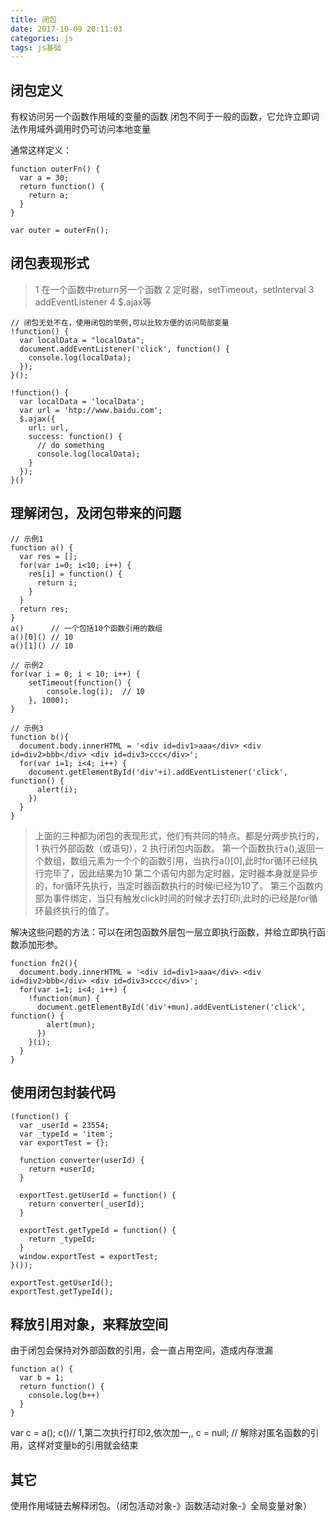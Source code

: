 ```yaml
---
title: 闭包
date: 2017-10-09 20:11:03
categories: js
tags: js基础
---
```


## 闭包定义
  有权访问另一个函数作用域的变量的函数
  闭包不同于一般的函数，它允许立即词法作用域外调用时仍可访问本地变量

  通常这样定义：
  ```
  function outerFn() {
    var a = 30;
    return function() {
      return a;
    }
  }

  var outer = outerFn();
  ```

## 闭包表现形式
  >1 在一个函数中return另一个函数
  2 定时器，setTimeout，setInterval
  3 addEventListener
  4 $.ajax等

  ```
  // 闭包无处不在，使用闭包的举例,可以比较方便的访问局部变量
  !function() {
    var localData = "localData";
    document.addEventListener('click', function() {
      console.log(localData);
    });
  }();

  !function() {
    var localData = 'localData';
    var url = 'htp://www.baidu.com';
    $.ajax({
      url: url,
      success: function() {
        // do something
        console.log(localData);
      }
    });
  }()
  ```

## 理解闭包，及闭包带来的问题
  ```
  // 示例1
  function a() {
    var res = [];
    for(var i=0; i<10; i++) {
      res[i] = function() {
        return i;
      }
    }
    return res;
  }
  a()      // 一个包括10个函数引用的数组
  a()[0]() // 10
  a()[1]() // 10

  // 示例2
  for(var i = 0; i < 10; i++) {
      setTimeout(function() {
          console.log(i);  // 10
      }, 1000);
  }

  // 示例3
  function b(){
    document.body.innerHTML = '<div id=div1>aaa</div> <div id=div2>bbb</div> <div id=div3>ccc</div>';
    for(var i=1; i<4; i++) {
      document.getElementById('div'+i).addEventListener('click', function() {
        alert(i);
      })
    }
  }
  ```
  >上面的三种都为闭包的表现形式，他们有共同的特点。都是分两步执行的，1 执行外部函数（或语句），2 执行闭包内函数。
  第一个函数执行a(),返回一个数组，数组元素为一个个的函数引用，当执行a()[0],此时for循环已经执行完毕了，因此结果为10
  第二个语句内部为定时器，定时器本身就是异步的，for循环先执行，当定时器函数执行的时候i已经为10了。
  第三个函数内部为事件绑定，当只有触发click时间的时候才去打印i,此时的i已经是for循环最终执行的值了。

  解决这些问题的方法：可以在闭包函数外层包一层立即执行函数，并给立即执行函数添加形参。
  ```
  function fn2(){
    document.body.innerHTML = '<div id=div1>aaa</div> <div id=div2>bbb</div> <div id=div3>ccc</div>';
    for(var i=1; i<4; i++) {
      !function(mun) {
        document.getElementById('div'+mun).addEventListener('click', function() {
          alert(mun);
        })
      }(i);
    }
  }
  ```

## 使用闭包封装代码
  ```
  (function() {
    var _userId = 23554;
    var _typeId = 'item';
    var exportTest = {};

    function converter(userId) {
      return +userId;
    }

    exportTest.getUserId = function() {
      return converter(_userId);
    }

    exportTest.getTypeId = function() {
      return _typeId;
    }
    window.exportTest = exportTest;
  }());

  exportTest.getUserId();
  exportTest.getTypeId();
  ```

## 释放引用对象，来释放空间
  由于闭包会保持对外部函数的引用，会一直占用空间，造成内存泄漏
  ```
  function a() {
    var b = 1;
    return function() {
      console.log(b++)
    }
  }
  ```
  var c = a();
  c()// 1,第二次执行打印2,依次加一,,
  c = null; // 解除对匿名函数的引用，这样对变量b的引用就会结束

## 其它
  使用作用域链去解释闭包。（闭包活动对象-》函数活动对象-》全局变量对象）
